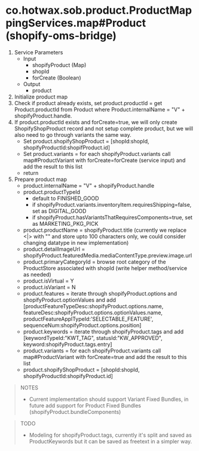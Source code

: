# co.hotwax.sob.product.ProductMappingServices.map#Product (shopify-oms-bridge)
1. Service Parameters
    * Input
        * shopifyProduct (Map)
        * shopId
        * forCreate (Boolean)
    * Output
        * product
2. Initialize product map
3. Check if product already exists, set product.productId = get Product.productId from Product where Product.internalName = "V" + shopifyProduct.handle.
4. If product.productId exists and forCreate=true, we will only create ShopifyShopProduct record and not setup complete product, but we will also need to go through variants the same way.
    * Set product.shopifyShopProduct = [shopId:shopId, shopifyProductId:shopifProduct.id]
    * Set product.variants = for each shopifyProduct.variants call map#ProductVariant with forCreate=forCreate (service input) and add the result to this list
    * return
5. Prepare product map
    * product.internalName = "V" + shopifyProduct.handle
    * product.productTypeId
        * default to FINISHED_GOOD
        * if shopifyProduct.variants.inventoryItem.requiresShipping=false, set as DIGITAL_GOOD
        * if shopifyProduct.hasVariantsThatRequiresComponents=true, set as MARKETING_PKG_PICK
    * product.productName = shopifyProduct.title (currently we replace <|> with "" and store upto 100 characters only, we could consider changing datatype in new implementation)
    * product.detailImageUrl = shopifyProduct.featuredMedia.mediaContentType.preview.image.url
    * product.primaryCategoryId = browse root category of the ProductStore associated with shopId (write helper method/service as needed)
    * product.isVirtual = Y
    * product.isVariant = N
    * product.features = iterate through shopifyProduct.options and shopifyProduct.optionValues and add [productFeatureTypeDesc:shopifyProduct.options.name, featureDesc:shopifyProduct.options.optionValues.name, productFeatureApplTypeId:'SELECTABLE_FEATURE', sequenceNum:shopifyProduct.options.position]
    * product.keywords = iterate through shopifyProduct.tags and add [keywordTypeId:"KWT_TAG", statusId:"KW_APPROVED", keyword:shopifyProduct.tags.entry]
    * product.variants = for each shopifyProduct.variants call map#ProductVariant with forCreate=true and add the result to this list
    * product.shopifyShopProduct = [shopId:shopId, shopifyProductId:shopifyProduct.id]

> NOTES
> - Current implementation should support Variant Fixed Bundles, in future add support for Product Fixed Bundles (shopifyProduct.bundleComponents)

> TODO
> - Modeling for shopifyProduct.tags, currently it's split and saved as ProductKeywords but it can be saved as freetext in a simpler way.